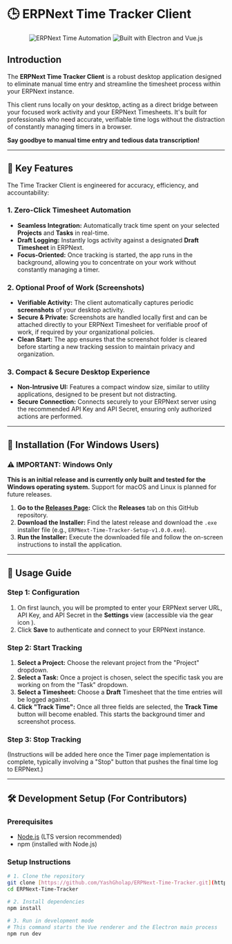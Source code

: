 # 🕒 ERPNext Time Tracker Client

<p align="center">
  <img src="https://img.shields.io/badge/ERPNext-Time%20Automation-blue?style=flat-square" alt="ERPNext Time Automation">
  <img src="https://img.shields.io/badge/Platform-Electron%20%7C%20Vue.js-42b883?style=flat-square" alt="Built with Electron and Vue.js">
</p>

## Introduction

The **ERPNext Time Tracker Client** is a robust desktop application designed to eliminate manual time entry and streamline the timesheet process within your ERPNext instance.

This client runs locally on your desktop, acting as a direct bridge between your focused work activity and your ERPNext Timesheets. It's built for professionals who need accurate, verifiable time logs without the distraction of constantly managing timers in a browser.

**Say goodbye to manual time entry and tedious data transcription!**

---

## 🌟 Key Features

The Time Tracker Client is engineered for accuracy, efficiency, and accountability:

### 1. Zero-Click Timesheet Automation

* **Seamless Integration:** Automatically track time spent on your selected **Projects** and **Tasks** in real-time.
* **Draft Logging:** Instantly logs activity against a designated **Draft Timesheet** in ERPNext.
* **Focus-Oriented:** Once tracking is started, the app runs in the background, allowing you to concentrate on your work without constantly managing a timer.

### 2. Optional Proof of Work (Screenshots)

* **Verifiable Activity:** The client automatically captures periodic **screenshots** of your desktop activity.
* **Secure & Private:** Screenshots are handled locally first and can be attached directly to your ERPNext Timesheet for verifiable proof of work, if required by your organizational policies.
* **Clean Start:** The app ensures that the screenshot folder is cleared before starting a new tracking session to maintain privacy and organization.

### 3. Compact & Secure Desktop Experience

* **Non-Intrusive UI:** Features a compact window size, similar to utility applications, designed to be present but not distracting.
* **Secure Connection:** Connects securely to your ERPNext server using the recommended API Key and API Secret, ensuring only authorized actions are performed.

---

## 💾 Installation (For Windows Users)

### ⚠️ IMPORTANT: Windows Only

**This is an initial release and is currently only built and tested for the Windows operating system.** Support for macOS and Linux is planned for future releases.

1.  **Go to the [Releases Page](https://github.com/YashGholap/ERPNext-Time-Tracker/releases):** Click the **Releases** tab on this GitHub repository.
2.  **Download the Installer:** Find the latest release and download the `.exe` installer file (e.g., `ERPNext-Time-Tracker-Setup-v1.0.0.exe`).
3.  **Run the Installer:** Execute the downloaded file and follow the on-screen instructions to install the application.

---

## 🚀 Usage Guide

### Step 1: Configuration

1.  On first launch, you will be prompted to enter your ERPNext server URL, API Key, and API Secret in the **Settings** view (accessible via the gear icon **<UserRoundCog />**).
2.  Click **Save** to authenticate and connect to your ERPNext instance.

### Step 2: Start Tracking

1.  **Select a Project:** Choose the relevant project from the "Project" dropdown.
2.  **Select a Task:** Once a project is chosen, select the specific task you are working on from the "Task" dropdown.
3.  **Select a Timesheet:** Choose a **Draft** Timesheet that the time entries will be logged against.
4.  **Click "Track Time":** Once all three fields are selected, the **Track Time** button will become enabled. This starts the background timer and screenshot process.

### Step 3: Stop Tracking

(Instructions will be added here once the Timer page implementation is complete, typically involving a "Stop" button that pushes the final time log to ERPNext.)

---

## 🛠️ Development Setup (For Contributors)

### Prerequisites

* [Node.js](https://nodejs.org/en/) (LTS version recommended)
* npm (installed with Node.js)

### Setup Instructions

```bash
# 1. Clone the repository
git clone [https://github.com/YashGholap/ERPNext-Time-Tracker.git](https://github.com/YashGholap/ERPNext-Time-Tracker.git)
cd ERPNext-Time-Tracker

# 2. Install dependencies
npm install

# 3. Run in development mode
# This command starts the Vue renderer and the Electron main process
npm run dev